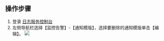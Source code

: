 
## 操作步骤

1. 登录 [日志服务控制台](https://console.cloud.tencent.com/cls/monitor/notice/create)
2. 左侧导航栏选择【监控告警】-【通知模版】，选择要删除的通知模版单击【编辑】。
![](https://main.qcloudimg.com/raw/ab47942006e749e648cb0629467b689d.png)

